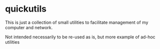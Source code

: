 # quickutils

This is just a collection of small utilities to facilitate management of my computer and network.

Not intended necessarily to be re-used as is, but more example of ad-hoc utilities



